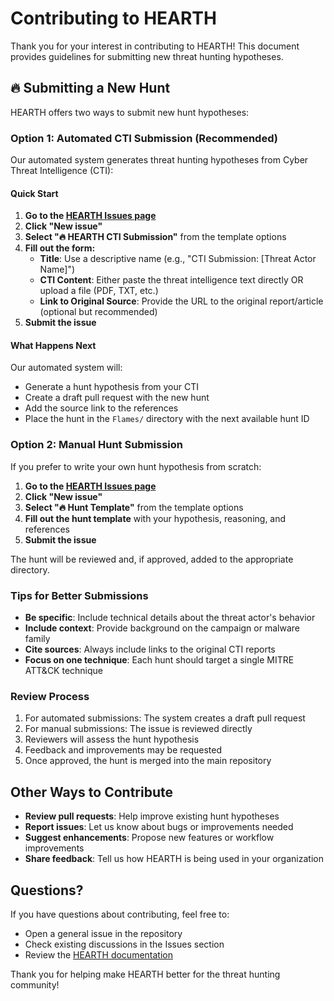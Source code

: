 # Contributing to HEARTH

Thank you for your interest in contributing to HEARTH! This document provides guidelines for submitting new threat hunting hypotheses.

## 🔥 Submitting a New Hunt

HEARTH offers two ways to submit new hunt hypotheses:

### Option 1: Automated CTI Submission (Recommended)

Our automated system generates threat hunting hypotheses from Cyber Threat Intelligence (CTI):

#### Quick Start

1. **Go to the [HEARTH Issues page](https://github.com/THORCollective/HEARTH/issues)**
2. **Click "New issue"**
3. **Select "🔥 HEARTH CTI Submission"** from the template options
4. **Fill out the form:**
   - **Title**: Use a descriptive name (e.g., "CTI Submission: [Threat Actor Name]")
   - **CTI Content**: Either paste the threat intelligence text directly OR upload a file (PDF, TXT, etc.)
   - **Link to Original Source**: Provide the URL to the original report/article (optional but recommended)
5. **Submit the issue**

#### What Happens Next

Our automated system will:
- Generate a hunt hypothesis from your CTI
- Create a draft pull request with the new hunt
- Add the source link to the references
- Place the hunt in the `Flames/` directory with the next available hunt ID

### Option 2: Manual Hunt Submission

If you prefer to write your own hunt hypothesis from scratch:

1. **Go to the [HEARTH Issues page](https://github.com/THORCollective/HEARTH/issues)**
2. **Click "New issue"**
3. **Select "🔥 Hunt Template"** from the template options
4. **Fill out the hunt template** with your hypothesis, reasoning, and references
5. **Submit the issue**

The hunt will be reviewed and, if approved, added to the appropriate directory.

### Tips for Better Submissions

- **Be specific**: Include technical details about the threat actor's behavior
- **Include context**: Provide background on the campaign or malware family
- **Cite sources**: Always include links to the original CTI reports
- **Focus on one technique**: Each hunt should target a single MITRE ATT&CK technique

### Review Process

1. For automated submissions: The system creates a draft pull request
2. For manual submissions: The issue is reviewed directly
3. Reviewers will assess the hunt hypothesis
4. Feedback and improvements may be requested
5. Once approved, the hunt is merged into the main repository

## Other Ways to Contribute

- **Review pull requests**: Help improve existing hunt hypotheses
- **Report issues**: Let us know about bugs or improvements needed
- **Suggest enhancements**: Propose new features or workflow improvements
- **Share feedback**: Tell us how HEARTH is being used in your organization

## Questions?

If you have questions about contributing, feel free to:
- Open a general issue in the repository
- Check existing discussions in the Issues section
- Review the [HEARTH documentation](https://github.com/THORCollective/HEARTH)

Thank you for helping make HEARTH better for the threat hunting community! 